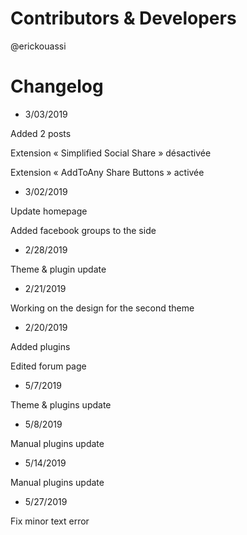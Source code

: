# Contributors & Developers
@erickouassi

# Changelog

* 3/03/2019

Added 2 posts

Extension « Simplified Social Share » désactivée

Extension « AddToAny Share Buttons » activée

* 3/02/2019

Update homepage

Added facebook groups to the side

* 2/28/2019

Theme & plugin update

* 2/21/2019

Working on the design for the second theme

* 2/20/2019

Added plugins

Edited forum page

* 5/7/2019

Theme & plugins update

* 5/8/2019

Manual plugins update

* 5/14/2019

Manual plugins update

* 5/27/2019

Fix minor text error
